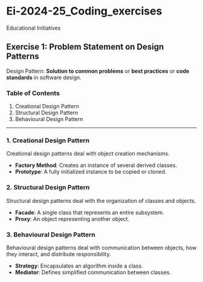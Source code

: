 # Ei-2024-25_Coding_exercises
Educational Initiatives

## Exercise 1: Problem Statement on Design Patterns
Design Pattern: **Solution to common problems** or **best practices** or **code standards** in software design.

### Table of Contents
1. Creational Design Pattern
2. Structural Design Pattern
3. Behavioural Design Pattern

---

### 1. Creational Design Pattern
Creational design patterns deal with object creation mechanisms.

- **Factory Method**: Creates an instance of several derived classes.
- **Prototype**: A fully initialized instance to be copied or cloned.

### 2. Structural Design Pattern
Structural design patterns deal with the organization of classes and objects.

- **Facade**: A single class that represents an entire subsystem.
- **Proxy**: An object representing another object.

### 3. Behavioural Design Pattern
Behavioural design patterns deal with communication between objects, how they interact, and distribute responsibility.

- **Strategy**: Encapsulates an algorithm inside a class.
- **Mediator**: Defines simplified communication between classes.


